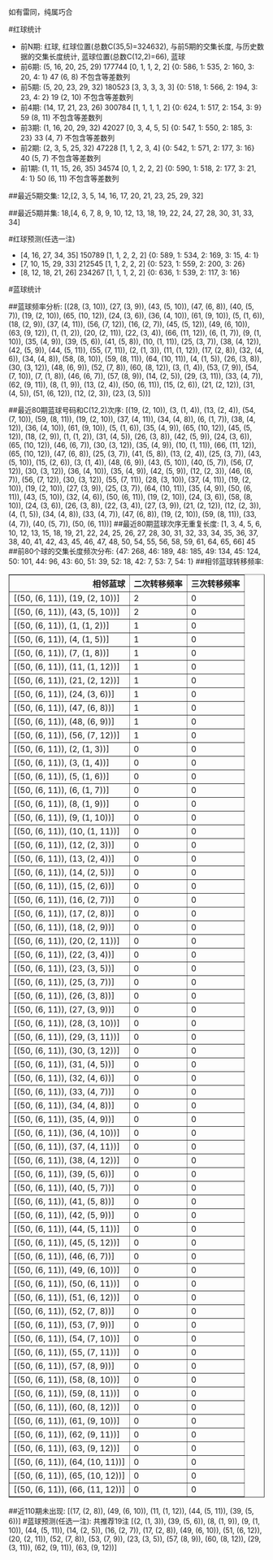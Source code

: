 <!-- 
.. title: 大乐透15140期(2015-11-30)数据分析报告
.. slug: dlott-15140-2015-11-30-report
.. date: 2015-12-01 08:00:00 UTC+08:00
.. tags: Lottery
.. link: 
.. description: 
.. type: text
-->

如有雷同，纯属巧合

<!-- TEASER_END-->

#红球统计

- 前N期: 红球, 红球位置(总数C(35,5)=324632), 与前5期的交集长度, 与历史数据的交集长度统计, 蓝球位置(总数C(12,2)=66), 蓝球
- 前6期: (5, 16, 20, 25, 29) 177744 [0, 1, 1, 2, 2] {0: 586, 1: 535, 2: 160, 3: 20, 4: 1} 47 (6, 8) 不包含等差数列
- 前5期: (5, 20, 23, 29, 32) 180523 [3, 3, 3, 3, 3] {0: 518, 1: 566, 2: 194, 3: 23, 4: 2} 19 (2, 10) 不包含等差数列
- 前4期: (14, 17, 21, 23, 26) 300784 [1, 1, 1, 1, 2] {0: 624, 1: 517, 2: 154, 3: 9} 59 (8, 11) 不包含等差数列
- 前3期: (1, 16, 20, 29, 32) 42027 [0, 3, 4, 5, 5] {0: 547, 1: 550, 2: 185, 3: 23} 33 (4, 7) 不包含等差数列
- 前2期: (2, 3, 5, 25, 32) 47228 [1, 1, 2, 3, 4] {0: 542, 1: 571, 2: 177, 3: 16} 40 (5, 7) 不包含等差数列
- 前1期: (1, 11, 15, 26, 35) 34574 [0, 1, 2, 2, 2] {0: 590, 1: 518, 2: 177, 3: 21, 4: 1} 50 (6, 11) 不包含等差数列

##最近5期交集:
12,[2, 3, 5, 14, 16, 17, 20, 21, 23, 25, 29, 32]

##最近5期并集:
18,[4, 6, 7, 8, 9, 10, 12, 13, 18, 19, 22, 24, 27, 28, 30, 31, 33, 34]

#红球预测(任选一注)

- [4, 16, 27, 34, 35] 150789 [1, 1, 2, 2, 2] {0: 589, 1: 534, 2: 169, 3: 15, 4: 1}
- [7, 10, 15, 29, 33] 212545 [1, 1, 2, 2, 2] {0: 523, 1: 559, 2: 200, 3: 26}
- [8, 12, 18, 21, 26] 234267 [1, 1, 1, 2, 2] {0: 636, 1: 539, 2: 117, 3: 16}

#蓝球统计

##蓝球频率分析:
[(28, (3, 10)), (27, (3, 9)), (43, (5, 10)), (47, (6, 8)), (40, (5, 7)), (19, (2, 10)), (65, (10, 12)), (24, (3, 6)), (36, (4, 10)), (61, (9, 10)), (5, (1, 6)), (18, (2, 9)), (37, (4, 11)), (56, (7, 12)), (16, (2, 7)), (45, (5, 12)), (49, (6, 10)), (63, (9, 12)), (1, (1, 2)), (20, (2, 11)), (22, (3, 4)), (66, (11, 12)), (6, (1, 7)), (9, (1, 10)), (35, (4, 9)), (39, (5, 6)), (41, (5, 8)), (10, (1, 11)), (25, (3, 7)), (38, (4, 12)), (42, (5, 9)), (44, (5, 11)), (55, (7, 11)), (2, (1, 3)), (11, (1, 12)), (17, (2, 8)), (32, (4, 6)), (34, (4, 8)), (58, (8, 10)), (59, (8, 11)), (64, (10, 11)), (4, (1, 5)), (26, (3, 8)), (30, (3, 12)), (48, (6, 9)), (52, (7, 8)), (60, (8, 12)), (3, (1, 4)), (53, (7, 9)), (54, (7, 10)), (7, (1, 8)), (46, (6, 7)), (57, (8, 9)), (14, (2, 5)), (29, (3, 11)), (33, (4, 7)), (62, (9, 11)), (8, (1, 9)), (13, (2, 4)), (50, (6, 11)), (15, (2, 6)), (21, (2, 12)), (31, (4, 5)), (51, (6, 12)), (12, (2, 3)), (23, (3, 5))]

##最近80期蓝球号码和C(12,2)次序:
 [(19, (2, 10)), (3, (1, 4)), (13, (2, 4)), (54, (7, 10)), (59, (8, 11)), (19, (2, 10)), (37, (4, 11)), (34, (4, 8)), (6, (1, 7)), (38, (4, 12)), (36, (4, 10)), (61, (9, 10)), (5, (1, 6)), (35, (4, 9)), (65, (10, 12)), (45, (5, 12)), (18, (2, 9)), (1, (1, 2)), (31, (4, 5)), (26, (3, 8)), (42, (5, 9)), (24, (3, 6)), (65, (10, 12)), (46, (6, 7)), (30, (3, 12)), (35, (4, 9)), (10, (1, 11)), (66, (11, 12)), (65, (10, 12)), (47, (6, 8)), (25, (3, 7)), (41, (5, 8)), (13, (2, 4)), (25, (3, 7)), (43, (5, 10)), (15, (2, 6)), (3, (1, 4)), (48, (6, 9)), (43, (5, 10)), (40, (5, 7)), (56, (7, 12)), (30, (3, 12)), (36, (4, 10)), (35, (4, 9)), (42, (5, 9)), (12, (2, 3)), (46, (6, 7)), (56, (7, 12)), (30, (3, 12)), (55, (7, 11)), (28, (3, 10)), (37, (4, 11)), (19, (2, 10)), (19, (2, 10)), (27, (3, 9)), (25, (3, 7)), (64, (10, 11)), (35, (4, 9)), (50, (6, 11)), (43, (5, 10)), (32, (4, 6)), (50, (6, 11)), (19, (2, 10)), (24, (3, 6)), (58, (8, 10)), (24, (3, 6)), (26, (3, 8)), (22, (3, 4)), (27, (3, 9)), (21, (2, 12)), (12, (2, 3)), (4, (1, 5)), (34, (4, 8)), (33, (4, 7)), (47, (6, 8)), (19, (2, 10)), (59, (8, 11)), (33, (4, 7)), (40, (5, 7)), (50, (6, 11))]
##最近80期蓝球次序无重复长度:
 [1, 3, 4, 5, 6, 10, 12, 13, 15, 18, 19, 21, 22, 24, 25, 26, 27, 28, 30, 31, 32, 33, 34, 35, 36, 37, 38, 40, 41, 42, 43, 45, 46, 47, 48, 50, 54, 55, 56, 58, 59, 61, 64, 65, 66] 45
##前80个球的交集长度频次分布:
{47: 268, 46: 189, 48: 185, 49: 134, 45: 124, 50: 101, 44: 96, 43: 60, 51: 39, 52: 18, 42: 7, 53: 7, 54: 1}
##相邻蓝球转移频率:
 <table border="1" class="table table-striped dataframe">
  <thead>
    <tr style="text-align: right;">
      <th>相邻蓝球</th>
      <th>二次转移频率</th>
      <th>三次转移频率</th>
    </tr>
  </thead>
  <tbody>
    <tr>
      <td>[(50, (6, 11)), (19, (2, 10))]</td>
      <td>2</td>
      <td>0</td>
    </tr>
    <tr>
      <td>[(50, (6, 11)), (43, (5, 10))]</td>
      <td>2</td>
      <td>0</td>
    </tr>
    <tr>
      <td>[(50, (6, 11)), (1, (1, 2))]</td>
      <td>1</td>
      <td>0</td>
    </tr>
    <tr>
      <td>[(50, (6, 11)), (4, (1, 5))]</td>
      <td>1</td>
      <td>0</td>
    </tr>
    <tr>
      <td>[(50, (6, 11)), (7, (1, 8))]</td>
      <td>1</td>
      <td>0</td>
    </tr>
    <tr>
      <td>[(50, (6, 11)), (11, (1, 12))]</td>
      <td>1</td>
      <td>0</td>
    </tr>
    <tr>
      <td>[(50, (6, 11)), (21, (2, 12))]</td>
      <td>1</td>
      <td>0</td>
    </tr>
    <tr>
      <td>[(50, (6, 11)), (24, (3, 6))]</td>
      <td>1</td>
      <td>0</td>
    </tr>
    <tr>
      <td>[(50, (6, 11)), (47, (6, 8))]</td>
      <td>1</td>
      <td>0</td>
    </tr>
    <tr>
      <td>[(50, (6, 11)), (48, (6, 9))]</td>
      <td>1</td>
      <td>0</td>
    </tr>
    <tr>
      <td>[(50, (6, 11)), (56, (7, 12))]</td>
      <td>1</td>
      <td>0</td>
    </tr>
    <tr>
      <td>[(50, (6, 11)), (2, (1, 3))]</td>
      <td>0</td>
      <td>0</td>
    </tr>
    <tr>
      <td>[(50, (6, 11)), (3, (1, 4))]</td>
      <td>0</td>
      <td>0</td>
    </tr>
    <tr>
      <td>[(50, (6, 11)), (5, (1, 6))]</td>
      <td>0</td>
      <td>0</td>
    </tr>
    <tr>
      <td>[(50, (6, 11)), (6, (1, 7))]</td>
      <td>0</td>
      <td>0</td>
    </tr>
    <tr>
      <td>[(50, (6, 11)), (8, (1, 9))]</td>
      <td>0</td>
      <td>0</td>
    </tr>
    <tr>
      <td>[(50, (6, 11)), (9, (1, 10))]</td>
      <td>0</td>
      <td>0</td>
    </tr>
    <tr>
      <td>[(50, (6, 11)), (10, (1, 11))]</td>
      <td>0</td>
      <td>0</td>
    </tr>
    <tr>
      <td>[(50, (6, 11)), (12, (2, 3))]</td>
      <td>0</td>
      <td>0</td>
    </tr>
    <tr>
      <td>[(50, (6, 11)), (13, (2, 4))]</td>
      <td>0</td>
      <td>0</td>
    </tr>
    <tr>
      <td>[(50, (6, 11)), (14, (2, 5))]</td>
      <td>0</td>
      <td>0</td>
    </tr>
    <tr>
      <td>[(50, (6, 11)), (15, (2, 6))]</td>
      <td>0</td>
      <td>0</td>
    </tr>
    <tr>
      <td>[(50, (6, 11)), (16, (2, 7))]</td>
      <td>0</td>
      <td>0</td>
    </tr>
    <tr>
      <td>[(50, (6, 11)), (17, (2, 8))]</td>
      <td>0</td>
      <td>0</td>
    </tr>
    <tr>
      <td>[(50, (6, 11)), (18, (2, 9))]</td>
      <td>0</td>
      <td>0</td>
    </tr>
    <tr>
      <td>[(50, (6, 11)), (20, (2, 11))]</td>
      <td>0</td>
      <td>0</td>
    </tr>
    <tr>
      <td>[(50, (6, 11)), (22, (3, 4))]</td>
      <td>0</td>
      <td>0</td>
    </tr>
    <tr>
      <td>[(50, (6, 11)), (23, (3, 5))]</td>
      <td>0</td>
      <td>0</td>
    </tr>
    <tr>
      <td>[(50, (6, 11)), (25, (3, 7))]</td>
      <td>0</td>
      <td>0</td>
    </tr>
    <tr>
      <td>[(50, (6, 11)), (26, (3, 8))]</td>
      <td>0</td>
      <td>0</td>
    </tr>
    <tr>
      <td>[(50, (6, 11)), (27, (3, 9))]</td>
      <td>0</td>
      <td>0</td>
    </tr>
    <tr>
      <td>[(50, (6, 11)), (28, (3, 10))]</td>
      <td>0</td>
      <td>0</td>
    </tr>
    <tr>
      <td>[(50, (6, 11)), (29, (3, 11))]</td>
      <td>0</td>
      <td>0</td>
    </tr>
    <tr>
      <td>[(50, (6, 11)), (30, (3, 12))]</td>
      <td>0</td>
      <td>0</td>
    </tr>
    <tr>
      <td>[(50, (6, 11)), (31, (4, 5))]</td>
      <td>0</td>
      <td>0</td>
    </tr>
    <tr>
      <td>[(50, (6, 11)), (32, (4, 6))]</td>
      <td>0</td>
      <td>0</td>
    </tr>
    <tr>
      <td>[(50, (6, 11)), (33, (4, 7))]</td>
      <td>0</td>
      <td>0</td>
    </tr>
    <tr>
      <td>[(50, (6, 11)), (34, (4, 8))]</td>
      <td>0</td>
      <td>0</td>
    </tr>
    <tr>
      <td>[(50, (6, 11)), (35, (4, 9))]</td>
      <td>0</td>
      <td>0</td>
    </tr>
    <tr>
      <td>[(50, (6, 11)), (36, (4, 10))]</td>
      <td>0</td>
      <td>0</td>
    </tr>
    <tr>
      <td>[(50, (6, 11)), (37, (4, 11))]</td>
      <td>0</td>
      <td>0</td>
    </tr>
    <tr>
      <td>[(50, (6, 11)), (38, (4, 12))]</td>
      <td>0</td>
      <td>0</td>
    </tr>
    <tr>
      <td>[(50, (6, 11)), (39, (5, 6))]</td>
      <td>0</td>
      <td>0</td>
    </tr>
    <tr>
      <td>[(50, (6, 11)), (40, (5, 7))]</td>
      <td>0</td>
      <td>0</td>
    </tr>
    <tr>
      <td>[(50, (6, 11)), (41, (5, 8))]</td>
      <td>0</td>
      <td>0</td>
    </tr>
    <tr>
      <td>[(50, (6, 11)), (42, (5, 9))]</td>
      <td>0</td>
      <td>0</td>
    </tr>
    <tr>
      <td>[(50, (6, 11)), (44, (5, 11))]</td>
      <td>0</td>
      <td>0</td>
    </tr>
    <tr>
      <td>[(50, (6, 11)), (45, (5, 12))]</td>
      <td>0</td>
      <td>0</td>
    </tr>
    <tr>
      <td>[(50, (6, 11)), (46, (6, 7))]</td>
      <td>0</td>
      <td>0</td>
    </tr>
    <tr>
      <td>[(50, (6, 11)), (49, (6, 10))]</td>
      <td>0</td>
      <td>0</td>
    </tr>
    <tr>
      <td>[(50, (6, 11)), (50, (6, 11))]</td>
      <td>0</td>
      <td>0</td>
    </tr>
    <tr>
      <td>[(50, (6, 11)), (51, (6, 12))]</td>
      <td>0</td>
      <td>0</td>
    </tr>
    <tr>
      <td>[(50, (6, 11)), (52, (7, 8))]</td>
      <td>0</td>
      <td>0</td>
    </tr>
    <tr>
      <td>[(50, (6, 11)), (53, (7, 9))]</td>
      <td>0</td>
      <td>0</td>
    </tr>
    <tr>
      <td>[(50, (6, 11)), (54, (7, 10))]</td>
      <td>0</td>
      <td>0</td>
    </tr>
    <tr>
      <td>[(50, (6, 11)), (55, (7, 11))]</td>
      <td>0</td>
      <td>0</td>
    </tr>
    <tr>
      <td>[(50, (6, 11)), (57, (8, 9))]</td>
      <td>0</td>
      <td>0</td>
    </tr>
    <tr>
      <td>[(50, (6, 11)), (58, (8, 10))]</td>
      <td>0</td>
      <td>0</td>
    </tr>
    <tr>
      <td>[(50, (6, 11)), (59, (8, 11))]</td>
      <td>0</td>
      <td>0</td>
    </tr>
    <tr>
      <td>[(50, (6, 11)), (60, (8, 12))]</td>
      <td>0</td>
      <td>0</td>
    </tr>
    <tr>
      <td>[(50, (6, 11)), (61, (9, 10))]</td>
      <td>0</td>
      <td>0</td>
    </tr>
    <tr>
      <td>[(50, (6, 11)), (62, (9, 11))]</td>
      <td>0</td>
      <td>0</td>
    </tr>
    <tr>
      <td>[(50, (6, 11)), (63, (9, 12))]</td>
      <td>0</td>
      <td>0</td>
    </tr>
    <tr>
      <td>[(50, (6, 11)), (64, (10, 11))]</td>
      <td>0</td>
      <td>0</td>
    </tr>
    <tr>
      <td>[(50, (6, 11)), (65, (10, 12))]</td>
      <td>0</td>
      <td>0</td>
    </tr>
    <tr>
      <td>[(50, (6, 11)), (66, (11, 12))]</td>
      <td>0</td>
      <td>0</td>
    </tr>
  </tbody>
</table>
##近110期未出现:
 [(17, (2, 8)), (49, (6, 10)), (11, (1, 12)), (44, (5, 11)), (39, (5, 6))]
#蓝球预测(任选一注):
共推荐19注
 [(2, (1, 3)), (39, (5, 6)), (8, (1, 9)), (9, (1, 10)), (44, (5, 11)), (14, (2, 5)), (16, (2, 7)), (17, (2, 8)), (49, (6, 10)), (51, (6, 12)), (20, (2, 11)), (52, (7, 8)), (53, (7, 9)), (23, (3, 5)), (57, (8, 9)), (60, (8, 12)), (29, (3, 11)), (62, (9, 11)), (63, (9, 12))]

